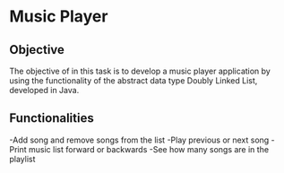 # Music Player

## Objective
The objective of in this task is to develop a music player application by using the functionality of the abstract data type Doubly Linked List, developed in Java.

## Functionalities
-Add song and remove songs from the list
-Play previous or next song
-Print music list forward or backwards
-See how many songs are in the playlist
